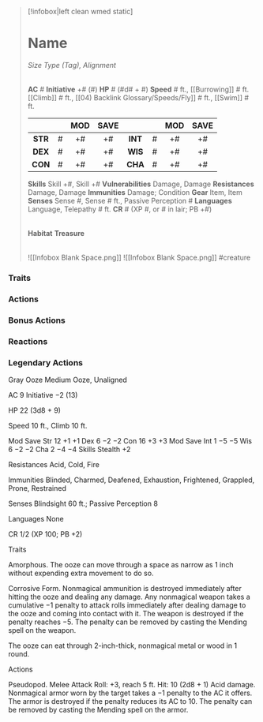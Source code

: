 > [!infobox|left clean wmed static]
> # Name
> *Size Type (Tag), Alignment*
> 
> | |
> | - |
> **AC** # **Initiative** +# (#)
> **HP** # (#d# + #)
> **Speed** # ft., [[Burrowing]] # ft. [[Climb]] # ft., [[04) Backlink Glossary/Speeds/Fly]] # ft., [[Swim]] # ft.
> 
> | | | MOD | SAVE | | | MOD | SAVE |
> | :-: | :-: | :-: | :-: | :-: | :-: | :-: | :-: |
> | **STR** | # | +# | +# | **INT** | # | +# | +# | 
> | **DEX** | # | +# | +# | **WIS** | # | +# | +# |
> | **CON** | # | +# | +# | **CHA** | # | +# | +# |
> **Skills** Skill +#, Skill +#
> **Vulnerabilities** Damage, Damage
> **Resistances** Damage, Damage
> **Immunities** Damage; Condition
> **Gear** Item, Item
> **Senses** Sense #, Sense # ft., Passive Perception #
> **Languages** Language, Telepathy # ft.
> **CR** # (XP #, or # in lair; PB +#)
>
> | |
> | - |
> **Habitat**
> **Treasure**
> 
> | |
> | - |
> ![[Infobox Blank Space.png]]
> ![[Infobox Blank Space.png]]
> #creature 


### Traits
### Actions
### Bonus Actions
### Reactions
### Legendary Actions

Gray Ooze
Medium Ooze, Unaligned

AC 9 Initiative −2 (13)

HP 22 (3d8 + 9)

Speed 10 ft., Climb 10 ft.

Mod	Save
Str	12	+1	+1
Dex	6	−2	−2
Con	16	+3	+3
Mod	Save
Int	1	−5	−5
Wis	6	−2	−2
Cha	2	−4	−4
Skills Stealth +2

Resistances Acid, Cold, Fire

Immunities Blinded, Charmed, Deafened, Exhaustion, Frightened, Grappled, Prone, Restrained

Senses Blindsight 60 ft.; Passive Perception 8

Languages None

CR 1/2 (XP 100; PB +2)

Traits

Amorphous. The ooze can move through a space as narrow as 1 inch without expending extra movement to do so.

Corrosive Form. Nonmagical ammunition is destroyed immediately after hitting the ooze and dealing any damage. Any nonmagical weapon takes a cumulative −1 penalty to attack rolls immediately after dealing damage to the ooze and coming into contact with it. The weapon is destroyed if the penalty reaches −5. The penalty can be removed by casting the Mending spell on the weapon.

The ooze can eat through 2-inch-thick, nonmagical metal or wood in 1 round.

Actions

Pseudopod. Melee Attack Roll: +3, reach 5 ft. Hit: 10 (2d8 + 1) Acid damage. Nonmagical armor worn by the target takes a −1 penalty to the AC it offers. The armor is destroyed if the penalty reduces its AC to 10. The penalty can be removed by casting the Mending spell on the armor.